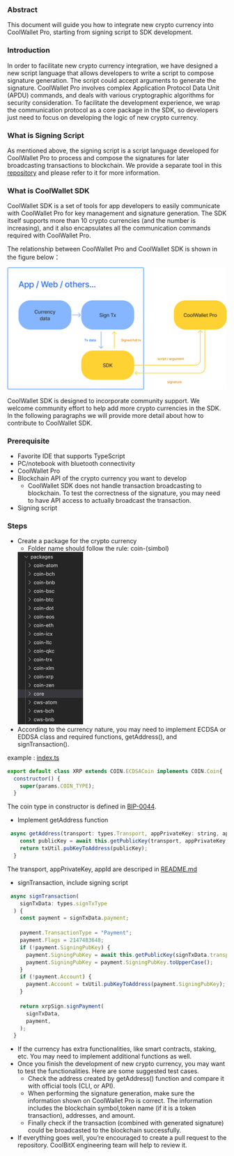 ### Abstract

This document will guide you how to integrate new crypto currency into CoolWallet Pro, starting from signing script to SDK development.

### Introduction

In order to facilitate new crypto currency integration, we have designed a new script language that allows developers to write a script to compose signature generation. The script could accept arguments to generate the signature.
CoolWallet Pro involves complex Application Protocol Data Unit (APDU) commands, and deals with various cryptographic algorithms for security consideration. To facilitate the development experience, we wrap the communication protocol as a core package in the SDK, so developers just need to focus on developing the logic of new crypto currency.

### What is Signing Script 

As mentioned above, the signing script is a script language developed for CoolWallet Pro to process and compose the signatures for later broadcasting transactions to blockchain. We provide a separate tool in this [repository](https://github.com/CoolBitX-Technology/coolwallet-signing-tools/tree/dev) and please refer to it for more information.
### What is CoolWallet SDK

CoolWallet SDK is a set of tools for app developers to easily communicate with CoolWallet Pro for key management and signature generation. The SDK itself supports more than 10 crypto currencies (and the number is increasing), and it also encapsulates all the communication commands required with CoolWallet Pro.

The relationship between CoolWallet Pro and CoolWallet SDK is shown in the figure below：

![](./pics/architecture.png)

CoolWallet SDK is designed to incorporate community support. We welcome community effort to help add more crypto currencies in the SDK. In the following paragraphs we will provide more detail about how to contribute to CoolWallet SDK.

### Prerequisite

* Favorite IDE that supports TypeScript
* PC/notebook with bluetooth connectivity
* CoolWallet Pro
* Blockchain API of the crypto currency you want to develop
	* CoolWallet SDK does not handle transaction broadcasting to blockchain. To test the correctness of the signature, you may need to have API access to actually broadcast the transaction.
* Signing script

### Steps

* Create a package for the crypto currency
	* Folder name should follow the rule: coin-(simbol)
	<img src="./pics/folder.png" alt="drawing" width="150"/>
* According to the currency nature, you may need to implement ECDSA or EDDSA class and required functions, getAddress(), and signTransaction().

example : [index.ts](./packages/coin-xrp/src/index.ts)

```javascript
export default class XRP extends COIN.ECDSACoin implements COIN.Coin{
  constructor() {
    super(params.COIN_TYPE);
  }
```
The coin type in constructor is defined in [BIP-0044](https://github.com/satoshilabs/slips/blob/master/slip-0044.md).

* Implement getAddress function
	
```javascript
 async getAddress(transport: types.Transport, appPrivateKey: string, appId: string, addressIndex: number): Promise<string> {
    const publicKey = await this.getPublicKey(transport, appPrivateKey, appId, addressIndex);
    return txUtil.pubKeyToAddress(publicKey);
  }
```
The transport, appPrivateKey, appId are descriped in [README.md](./README.md)

* signTransaction, include signing script
	
```javascript
 async signTransaction(
    signTxData: types.signTxType
  ) {
    const payment = signTxData.payment;

    payment.TransactionType = "Payment";
    payment.Flags = 2147483648;
    if (!payment.SigningPubKey) {
      payment.SigningPubKey = await this.getPublicKey(signTxData.transport, signTxData.appPrivateKey, signTxData.appId, signTxData.addressIndex);
      payment.SigningPubKey = payment.SigningPubKey.toUpperCase();
    }
    if (!payment.Account) {
      payment.Account = txUtil.pubKeyToAddress(payment.SigningPubKey);
    }

    return xrpSign.signPayment(
      signTxData,
      payment,
    );
  }
```
* If the currency has extra functionalities, like smart contracts, staking, etc. You may need to implement additional functions as well.
* Once you finish the development of new crypto currency, you may want to test the functionalities. Here are some suggested test cases.
	* Check the address created by getAddress() function and compare it with official tools (CLI, or API).
	* When performing the signature generation, make sure the information shown on CoolWallet Pro is correct. The information includes the blockchain symbol,token name (if it is a token transaction), addresses, and amount.
	* Finally check if the transaction (combined with generated signature) could be broadcasted to the blockchain successfully.
* If everything goes well, you’re encouraged to create a pull request to the repository. CoolBitX engineering team will help to review it.